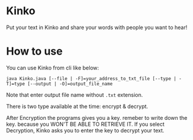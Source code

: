# Kinko
Put your text in Kinko and share your words with people you want to hear!
# How to use
You can use Kinko from cli like below:

``java Kinko.java [--file | -F]=your_address_to_txt_file [--type | -T]=type [--output | -O]=output_file_name``

Note that enter output file name without ``.txt`` extension.

There is two type available at the time: encrypt & decrypt.

After Encryption the programs gives you a key. remeber to write down the key. because you WON'T BE ABLE TO RETRIEVE IT.
If you select Decryption, Kinko asks you to enter the key to decrypt your text.

